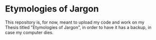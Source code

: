 # Etymologies of Jargon

This repository is, for now, meant to upload my code and work on my Thesis titled "Etymologies of Jargon", in order to have it has a backup, in case my computer dies.
